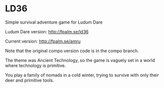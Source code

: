 # LD36
Simple survival adventure game for Ludum Dare

Ludum Dare version: http://fpalm.se/ld36

Current version: http://fpalm.se/amru

Note that the original compo version code is in the compo branch.

The theme was Ancient Technology, so the game is vaguely set in a world where technology is primitive.

You play a family of nomads in a cold winter, trying to survive with only their deer and primitive tools.

